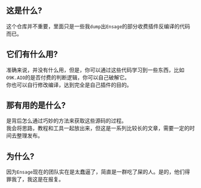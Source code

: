 
## 这是什么?
这个仓库并不重要，里面只是一些我`dump`出`Ensage`的部分收费插件反编译的代码而已。

## 它们有什么用?
准确来说，并没有什么用，但是，你可以通过这些代码学习到一些东西，比如`O9K.AIO`的是否付费的判断逻辑，你可以自己破解它。  
你也可以自行修改编译，达到完全是自己插件的目的。

## 那有用的是什么?
是背后怎么通过巧妙的方法来获取这些源码的过程。  
我会将思路，教程和工具一起放出来，但这是一系列比较长的文章，需要一定的时间去整理发布。


## 为什么?
因为`Ensage`现在的团队实在是太蠢逼了，简直是一群吃了屎的人。是的，他们得罪我了，我这是在报复。